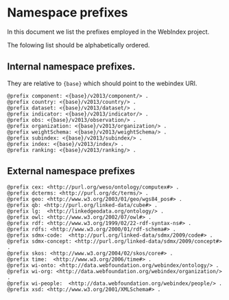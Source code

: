 # Namespace prefixes

In this document we list the prefixes employed in the WebIndex project. 

The folowing list should be alphabetically ordered.

## Internal namespace prefixes. 

They are relative to `{base}` which should point to
 the webindex URI.

```
@prefix component: <{base}/v2013/component/> .
@prefix country: <{base}/v2013/country/> .
@prefix dataset: <{base}/v2013/dataset/> .
@prefix indicator: <{base}/v2013/indicator/> .
@prefix obs: <{base}/v2013/observation/> .
@prefix organization: <{base}/v2013/organization/> .
@prefix weightSchema: <{base}/v2013/weightSchema/> .
@prefix subindex: <{base}/v2013/subindex/> .
@prefix index: <{base}/v2013/index/> .
@prefix ranking: <{base}/v2013/ranking/> .
```

## External namespace prefixes

```
@prefix cex: <http://purl.org/weso/ontology/computex#> .
@prefix dcterms: <http://purl.org/dc/terms/> .
@prefix geo: <http://www.w3.org/2003/01/geo/wgs84_pos#> .
@prefix qb: <http://purl.org/linked-data/cube#> .
@prefix lg:  <http://linkedgeodata.org/ontology/> .
@prefix owl: <http://www.w3.org/2002/07/owl#> .
@prefix rdf: <http://www.w3.org/1999/02/22-rdf-syntax-ns#> .
@prefix rdfs: <http://www.w3.org/2000/01/rdf-schema#> .
@prefix sdmx-code:  <http://purl.org/linked-data/sdmx/2009/code#> .
@prefix sdmx-concept: <http://purl.org/linked-data/sdmx/2009/concept#> .
@prefix skos: <http://www.w3.org/2004/02/skos/core#> .
@prefix time:  <http://www.w3.org/2006/time#> .
@prefix wi-onto: <http://data.webfoundation.org/webindex/ontology/> .
@prefix wi-org: <http://data.webfoundation.org/webindex/organization/> .
@prefix wi-people:  <http://data.webfoundation.org/webindex/people/> .
@prefix xsd: <http://www.w3.org/2001/XMLSchema#> .
```
